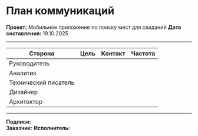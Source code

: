# План коммуникаций  
**Проект:** Мобильное приложение по поиску мест для свиданий
**Дата составления:** 19.10.2025

---

| Сторона | Цель | Контакт | Частота | 
|------|------|-----------|----------------|
| Руководитель |  |  |  |
| Аналитик |  |  |  |
| Технический писатель |  |  |  |
| Дизайнер |  |  |  |
| Архитектор |  |  |  |

---

**Подписи:**  
**Заказчик:**
**Исполнитель:**